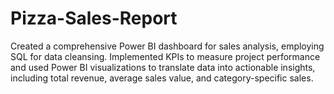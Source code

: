 # Pizza-Sales-Report
Created a comprehensive Power BI dashboard for sales analysis, employing SQL for data cleansing. Implemented KPIs to measure project performance and used Power BI visualizations to translate data into actionable insights, including total revenue, average sales value, and category-specific sales.

